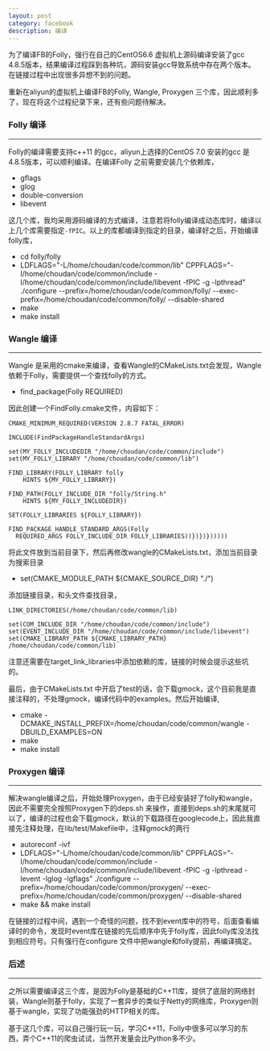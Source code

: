 ```yaml
---
layout: post
category: facebook
description: 编译
---
```


为了编译FB的Folly，强行在自己的CentOS6.6 虚拟机上源码编译安装了gcc 4.8.5版本，结果编译过程踩到各种坑，源码安装gcc导致系统中存在两个版本。在链接过程中出现很多异想不到的问题。

重新在aliyun的虚拟机上编译FB的Folly, Wangle, Proxygen 三个库，因此顺利多了，现在将这个过程纪录下来，还有些问题待解决。

### Folly 编译
-----------------

Folly的编译需要支持c++11 的gcc，aliyun上选择的CentOS 7.0 安装的gcc 是4.8.5版本，可以顺利编译。在编译Folly 之前需要安装几个依赖库，

* gflags
* glog
* double-conversion
* libevent

这几个库，我均采用源码编译的方式编译，注意若将folly编译成动态库时，编译以上几个库需要指定`-fPIC`。以上的库都编译到指定的目录，编译好之后，开始编译folly库，

* cd  folly/folly
* LDFLAGS="-L/home/choudan/code/common/lib" CPPFLAGS="-I/home/choudan/code/common/include -I/home/choudan/code/common/include/libevent -fPIC -g -lpthread" ./configure  --prefix=/home/choudan/code/common/folly/ --exec-prefix=/home/choudan/code/common/folly/ --disable-shared 
* make
* make install

### Wangle 编译
-----------------

Wangle 是采用的cmake来编译，查看Wangle的CMakeLists.txt会发现，Wangle 依赖于Folly，需要提供一个查找folly的方式。

* find_package(Folly REQUIRED)

因此创建一个FindFolly.cmake文件，内容如下：

    CMAKE_MINIMUM_REQUIRED(VERSION 2.8.7 FATAL_ERROR)

    INCLUDE(FindPackageHandleStandardArgs)

    set(MY_FOLLY_INCLUDEDIR "/home/choudan/code/common/include")
    set(MY_FOLLY_LIBRARY "/home/choudan/code/common/lib")

    FIND_LIBRARY(FOLLY_LIBRARY folly
        HINTS ${MY_FOLLY_LIBRARY})

    FIND_PATH(FOLLY_INCLUDE_DIR "folly/String.h"
        HINTS ${MY_FOLLY_INCLUDEDIR})

    SET(FOLLY_LIBRARIES ${FOLLY_LIBRARY})

    FIND_PACKAGE_HANDLE_STANDARD_ARGS(Folly
      REQUIRED_ARGS FOLLY_INCLUDE_DIR FOLLY_LIBRARIES))})})})))))

将此文件放到当前目录下，然后再修改wangle的CMakeLists.txt，添加当前目录为搜索目录

* set(CMAKE_MODULE_PATH ${CMAKE_SOURCE_DIR} "./")

添加链接目录，和头文件查找目录，

    LINK_DIRECTORIES(/home/choudan/code/common/lib)

    set(COM_INCLUDE_DIR "/home/choudan/code/common/include")
    set(EVENT_INCLUDE_DIR "/home/choudan/code/common/include/libevent")
    set(CMAKE_LIBRARY_PATH ${CMAKE_LIBRARY_PATH} /home/choudan/code/common/lib)

注意还需要在target_link_libraries中添加依赖的库，链接的时候会提示这些坑的。

最后，由于CMakeLists.txt 中开启了test的话，会下载gmock，这个目前我是直接注释的，不处理gmock，编译代码中的examples。然后开始编译,

* cmake -DCMAKE_INSTALL_PREFIX=/home/choudan/code/common/wangle -DBUILD_EXAMPLES=ON 
* make
* make install

### Proxygen 编译
-----------------

解决wangle编译之后，开始处理Proxygen，由于已经安装好了folly和wangle，因此不需要完全按照Proxygen下的deps.sh 来操作，直接到deps.sh的末尾就可以了，编译的过程也会下载gmock，默认的下载路径在googlecode上，因此我直接先注释处理，在lib/test/Makefile中，注释gmock的两行

* autoreconf -ivf
* LDFLAGS="-L/home/choudan/code/common/lib" CPPFLAGS="-I/home/choudan/code/common/include -I/home/choudan/code/common/include/libevent -fPIC -g -lpthread -levent -lglog -lgflags" ./configure  --prefix=/home/choudan/code/common/proxygen/ --exec-prefix=/home/choudan/code/common/proxygen/  --disable-shared
* make && make install

在链接的过程中间，遇到一个奇怪的问题，找不到event库中的符号，后面查看编译时的命令，发现时event库在链接的先后顺序中先于folly库，因此folly库没法找到相应符号。只有强行在configure 文件中把wangle和folly提前，再编译搞定。


### 后述
-----------------

之所以需要编译这三个库，是因为Folly是基础的C++11库，提供了底层的网络封装，Wangle则基于folly，实现了一套异步的类似于Netty的网络库，Proxygen则基于wangle，实现了功能强劲的HTTP相关的库。

基于这几个库，可以自己强行玩一玩，学习C++11，Folly中很多可以学习的东西，弄个C++11的爬虫试试，当然开发量会比Python多不少。


